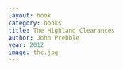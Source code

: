 ```yaml
---
layout: book
category: books
title: The Highland Clearances
author: John Prebble
year: 2012
image: thc.jpg
---
```

